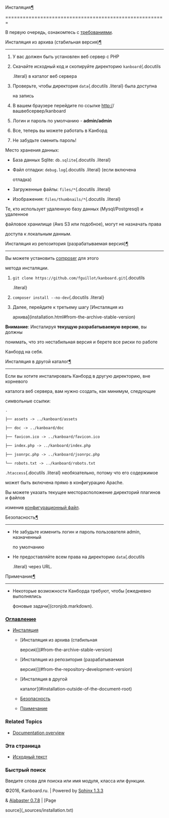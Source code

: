Инсталяция[¶](#installation "Ссылка на этот заголовок")

=======================================================



В первую очередь, ознакомтесь с [требованиями](requirements.markdown).



Инсталяция из архива (стабильная версия)[¶](#from-the-archive-stable-version "Ссылка на этот заголовок")

--------------------------------------------------------------------------------------------------------



1.  У вас должен быть установлен веб сервер с PHP



2.  Скачайте исходный код и скопируйте директорию `kanboard`{.docutils

    .literal} в каталог веб сервера



3.  Проверьте, чтобы директория `data`{.docutils .literal} была доступна

    на запись



4.  В вашем браузере перейдите по ссылке <http:/>/вашвебсервер/kanboard



5.  Логин и пароль по умолчанию - **admin/admin**



6.  Все, теперь вы можете работать в Канборд



7.  Не забудьте сменить пароль!



Место хранения данных:



-   База данных Sqlite: `db.sqlite`{.docutils .literal}



-   Файл отладки: `debug.log`{.docutils .literal} (если включена

    отладка)



-   Загруженные файлы: `files/*`{.docutils .literal}



-   Изображения: `files/thumbnails/*`{.docutils .literal}



Те, кто использует удаленную базу данных (Mysql/Postgresql) и удаленное

файловое хранилище (Aws S3 или подобное), могут не назначать права

доступа к локальным данным.



Инсталяция из репозитория (разрабатываемая версия)[¶](#from-the-repository-development-version "Ссылка на этот заголовок")

--------------------------------------------------------------------------------------------------------------------------



Вы можете установить [composer](https://getcomposer.org/) для этого

метода инсталяции.



1.  `git clone https://github.com/fguillot/kanboard.git`{.docutils

    .literal}

2.  `composer install --no-dev`{.docutils .literal}

3.  Далее, перейдите к третьему шагу [Инсталяция из

    архива](installation.html#from-the-archive-stable-version)



**Внимание**: Инсталируя **текущую разрабатываемую версию**, вы должны

понимать, что это нестабильная версия и берете все риски по работе

Канборд на себя.



Инсталяция в другой каталог[¶](#installation-outside-of-the-document-root "Ссылка на этот заголовок")

-----------------------------------------------------------------------------------------------------



Если вы хотите инсталировать Канборд в другую директорию, вне корневого

каталога веб сервера, вам нужно создать, как минимум, следующие

символьные ссылки:



    .

    ├── assets -> ../kanboard/assets

    ├── doc -> ../kanboard/doc

    ├── favicon.ico -> ../kanboard/favicon.ico

    ├── index.php -> ../kanboard/index.php

    ├── jsonrpc.php -> ../kanboard/jsonrpc.php

    └── robots.txt -> ../kanboard/robots.txt



`.htaccess`{.docutils .literal} необязательно, потому что его содержимое

может быть включена прямо в конфигурацию Apache.



Вы можете указать текущее месторасположение директорий плагинов и файлов

изменив [конфигурационный файл](config.markdown).



Безопасность[¶](#security "Ссылка на этот заголовок")

-----------------------------------------------------



-   Не забудьте изменить логин и пароль пользователя admin, назначенный

    по умолчанию



-   Не предоставляйте всем права на директорию `data`{.docutils

    .literal} через URL.



Примечание[¶](#notes "Ссылка на этот заголовок")

------------------------------------------------



-   Некоторые возможности Канборда требуют, чтобы [ежедневно выполнялись

    фоновые задачи](cronjob.markdown).



### [Оглавление](index.markdown)



-   [Инсталяция](#)

    -   [Инсталяция из архива (стабильная

        версия)](#from-the-archive-stable-version)

    -   [Инсталяция из репозитория (разрабатываемая

        версия)](#from-the-repository-development-version)

    -   [Инсталяция в другой

        каталог](#installation-outside-of-the-document-root)

    -   [Безопасность](#security)

    -   [Примечание](#notes)



### Related Topics



-   [Documentation overview](index.markdown)



### Эта страница



-   [Исходный текст](_sources/installation.txt)



### Быстрый поиск



Введите слова для поиска или имя модуля, класса или функции.



©2016, Kanboard.ru. | Powered by [Sphinx 1.3.3](http://sphinx-doc.org/)

& [Alabaster 0.7.8](https://github.com/bitprophet/alabaster) | [Page

source](_sources/installation.txt)

